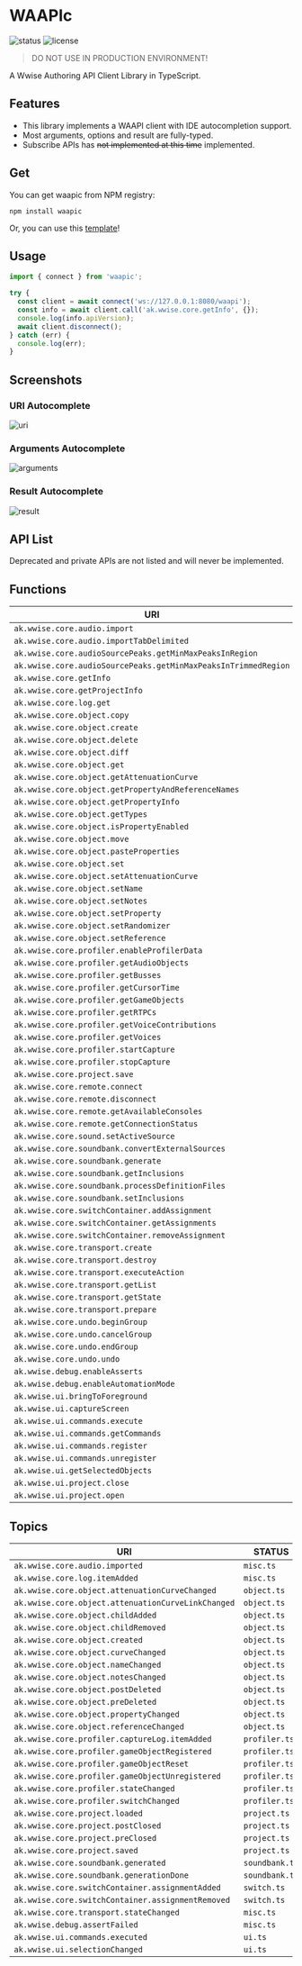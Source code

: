 # WAAPIc

![status](https://img.shields.io/badge/status-beta-orange)
![license](https://img.shields.io/badge/license-MIT-blue)

> DO NOT USE IN PRODUCTION ENVIRONMENT!

A Wwise Authoring API Client Library in TypeScript.

## Features

- This library implements a WAAPI client with IDE autocompletion support.
- Most arguments, options and result are fully-typed.
- Subscribe APIs has ~~not implemented at this time~~ implemented.

## Get

You can get waapic from NPM registry:

```
npm install waapic
```

Or, you can use this [template](https://github.com/mashisora/waapi-script-template)!

## Usage

```ts
import { connect } from 'waapic';

try {
  const client = await connect('ws://127.0.0.1:8080/waapi');
  const info = await client.call('ak.wwise.core.getInfo', {});
  console.log(info.apiVersion);
  await client.disconnect();
} catch (err) {
  console.log(err);
}
```

## Screenshots

### URI Autocomplete

![uri](./public/screenshot_01.png)

### Arguments Autocomplete

![arguments](./public/screenshot_02.png)

### Result Autocomplete

![result](./public/screenshot_03.png)

## API List

Deprecated and private APIs are not listed and will never be implemented.

## Functions

| URI                                                            | LOCATION       |
| -------------------------------------------------------------- | -------------- |
| `ak.wwise.core.audio.import`                                   | `audio.ts`     |
| `ak.wwise.core.audio.importTabDelimited`                       | `audio.ts`     |
| `ak.wwise.core.audioSourcePeaks.getMinMaxPeaksInRegion`        | `audio.ts`     |
| `ak.wwise.core.audioSourcePeaks.getMinMaxPeaksInTrimmedRegion` | `audio.ts`     |
| `ak.wwise.core.getInfo`                                        | `misc.ts`      |
| `ak.wwise.core.getProjectInfo`                                 | `misc.ts`      |
| `ak.wwise.core.log.get`                                        | `misc.ts`      |
| `ak.wwise.core.object.copy`                                    | `object.ts`    |
| `ak.wwise.core.object.create`                                  | `object.ts`    |
| `ak.wwise.core.object.delete`                                  | `object.ts`    |
| `ak.wwise.core.object.diff`                                    | `object.ts`    |
| `ak.wwise.core.object.get`                                     | `object.ts`    |
| `ak.wwise.core.object.getAttenuationCurve`                     | `object.ts`    |
| `ak.wwise.core.object.getPropertyAndReferenceNames`            | `object.ts`    |
| `ak.wwise.core.object.getPropertyInfo`                         | `object.ts`    |
| `ak.wwise.core.object.getTypes`                                | `object.ts`    |
| `ak.wwise.core.object.isPropertyEnabled`                       | `object.ts`    |
| `ak.wwise.core.object.move`                                    | `object.ts`    |
| `ak.wwise.core.object.pasteProperties`                         | `object.ts`    |
| `ak.wwise.core.object.set`                                     | `object.ts`    |
| `ak.wwise.core.object.setAttenuationCurve`                     | `object.ts`    |
| `ak.wwise.core.object.setName`                                 | `object.ts`    |
| `ak.wwise.core.object.setNotes`                                | `object.ts`    |
| `ak.wwise.core.object.setProperty`                             | `object.ts`    |
| `ak.wwise.core.object.setRandomizer`                           | `object.ts`    |
| `ak.wwise.core.object.setReference`                            | `object.ts`    |
| `ak.wwise.core.profiler.enableProfilerData`                    | `profiler.ts`  |
| `ak.wwise.core.profiler.getAudioObjects`                       | `profiler.ts`  |
| `ak.wwise.core.profiler.getBusses`                             | `profiler.ts`  |
| `ak.wwise.core.profiler.getCursorTime`                         | `profiler.ts`  |
| `ak.wwise.core.profiler.getGameObjects`                        | `profiler.ts`  |
| `ak.wwise.core.profiler.getRTPCs`                              | `profiler.ts`  |
| `ak.wwise.core.profiler.getVoiceContributions`                 | `profiler.ts`  |
| `ak.wwise.core.profiler.getVoices`                             | `profiler.ts`  |
| `ak.wwise.core.profiler.startCapture`                          | `profiler.ts`  |
| `ak.wwise.core.profiler.stopCapture`                           | `profiler.ts`  |
| `ak.wwise.core.project.save`                                   | `project.ts`   |
| `ak.wwise.core.remote.connect`                                 | `remote.ts`    |
| `ak.wwise.core.remote.disconnect`                              | `remote.ts`    |
| `ak.wwise.core.remote.getAvailableConsoles`                    | `remote.ts`    |
| `ak.wwise.core.remote.getConnectionStatus`                     | `remote.ts`    |
| `ak.wwise.core.sound.setActiveSource`                          | `audio.ts`     |
| `ak.wwise.core.soundbank.convertExternalSources`               | `soundbank.ts` |
| `ak.wwise.core.soundbank.generate`                             | `soundbank.ts` |
| `ak.wwise.core.soundbank.getInclusions`                        | `soundbank.ts` |
| `ak.wwise.core.soundbank.processDefinitionFiles`               | `soundbank.ts` |
| `ak.wwise.core.soundbank.setInclusions`                        | `soundbank.ts` |
| `ak.wwise.core.switchContainer.addAssignment`                  | `switch.ts`    |
| `ak.wwise.core.switchContainer.getAssignments`                 | `switch.ts`    |
| `ak.wwise.core.switchContainer.removeAssignment`               | `switch.ts`    |
| `ak.wwise.core.transport.create`                               | `transport.ts` |
| `ak.wwise.core.transport.destroy`                              | `transport.ts` |
| `ak.wwise.core.transport.executeAction`                        | `transport.ts` |
| `ak.wwise.core.transport.getList`                              | `transport.ts` |
| `ak.wwise.core.transport.getState`                             | `transport.ts` |
| `ak.wwise.core.transport.prepare`                              | `transport.ts` |
| `ak.wwise.core.undo.beginGroup`                                | `undo.ts`      |
| `ak.wwise.core.undo.cancelGroup`                               | `undo.ts`      |
| `ak.wwise.core.undo.endGroup`                                  | `undo.ts`      |
| `ak.wwise.core.undo.undo`                                      | `undo.ts`      |
| `ak.wwise.debug.enableAsserts`                                 | `misc.ts`      |
| `ak.wwise.debug.enableAutomationMode`                          | `misc.ts`      |
| `ak.wwise.ui.bringToForeground`                                | `ui.ts`        |
| `ak.wwise.ui.captureScreen`                                    | `ui.ts`        |
| `ak.wwise.ui.commands.execute`                                 | `ui.ts`        |
| `ak.wwise.ui.commands.getCommands`                             | `ui.ts`        |
| `ak.wwise.ui.commands.register`                                | `ui.ts`        |
| `ak.wwise.ui.commands.unregister`                              | `ui.ts`        |
| `ak.wwise.ui.getSelectedObjects`                               | `ui.ts`        |
| `ak.wwise.ui.project.close`                                    | `project.ts`   |
| `ak.wwise.ui.project.open`                                     | `project.ts`   |

## Topics

| URI                                                | STATUS         |
| -------------------------------------------------- | -------------- |
| `ak.wwise.core.audio.imported`                     | `misc.ts`      |
| `ak.wwise.core.log.itemAdded`                      | `misc.ts`      |
| `ak.wwise.core.object.attenuationCurveChanged`     | `object.ts`    |
| `ak.wwise.core.object.attenuationCurveLinkChanged` | `object.ts`    |
| `ak.wwise.core.object.childAdded`                  | `object.ts`    |
| `ak.wwise.core.object.childRemoved`                | `object.ts`    |
| `ak.wwise.core.object.created`                     | `object.ts`    |
| `ak.wwise.core.object.curveChanged`                | `object.ts`    |
| `ak.wwise.core.object.nameChanged`                 | `object.ts`    |
| `ak.wwise.core.object.notesChanged`                | `object.ts`    |
| `ak.wwise.core.object.postDeleted`                 | `object.ts`    |
| `ak.wwise.core.object.preDeleted`                  | `object.ts`    |
| `ak.wwise.core.object.propertyChanged`             | `object.ts`    |
| `ak.wwise.core.object.referenceChanged`            | `object.ts`    |
| `ak.wwise.core.profiler.captureLog.itemAdded`      | `profiler.ts`  |
| `ak.wwise.core.profiler.gameObjectRegistered`      | `profiler.ts`  |
| `ak.wwise.core.profiler.gameObjectReset`           | `profiler.ts`  |
| `ak.wwise.core.profiler.gameObjectUnregistered`    | `profiler.ts`  |
| `ak.wwise.core.profiler.stateChanged`              | `profiler.ts`  |
| `ak.wwise.core.profiler.switchChanged`             | `profiler.ts`  |
| `ak.wwise.core.project.loaded`                     | `project.ts`   |
| `ak.wwise.core.project.postClosed`                 | `project.ts`   |
| `ak.wwise.core.project.preClosed`                  | `project.ts`   |
| `ak.wwise.core.project.saved`                      | `project.ts`   |
| `ak.wwise.core.soundbank.generated`                | `soundbank.ts` |
| `ak.wwise.core.soundbank.generationDone`           | `soundbank.ts` |
| `ak.wwise.core.switchContainer.assignmentAdded`    | `switch.ts`    |
| `ak.wwise.core.switchContainer.assignmentRemoved`  | `switch.ts`    |
| `ak.wwise.core.transport.stateChanged`             | `misc.ts`      |
| `ak.wwise.debug.assertFailed`                      | `misc.ts`      |
| `ak.wwise.ui.commands.executed`                    | `ui.ts`        |
| `ak.wwise.ui.selectionChanged`                     | `ui.ts`        |

